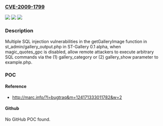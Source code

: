 ### [CVE-2009-1799](https://cve.mitre.org/cgi-bin/cvename.cgi?name=CVE-2009-1799)
![](https://img.shields.io/static/v1?label=Product&message=n%2Fa&color=blue)
![](https://img.shields.io/static/v1?label=Version&message=n%2Fa&color=blue)
![](https://img.shields.io/static/v1?label=Vulnerability&message=n%2Fa&color=brighgreen)

### Description

Multiple SQL injection vulnerabilities in the getGalleryImage function in st_admin/gallery_output.php in ST-Gallery 0.1 alpha, when magic_quotes_gpc is disabled, allow remote attackers to execute arbitrary SQL commands via the (1) gallery_category or (2) gallery_show parameter to example.php.

### POC

#### Reference
- http://marc.info/?l=bugtraq&m=124171333011782&w=2

#### Github
No GitHub POC found.

